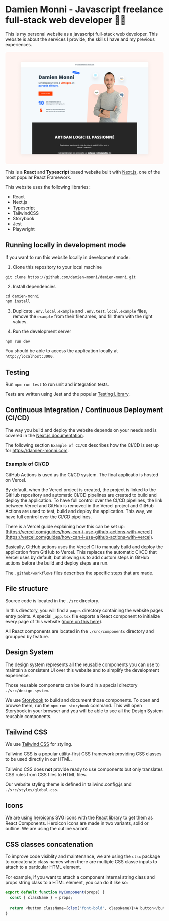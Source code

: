 # Damien Monni - Javascript freelance full-stack web developer 👨‍💻

This is my personal website as a javascript full-stack web developer.
This website is about the services I provide, the skills I have and my previous experiences.

![Damien Monni website](public/img/readme-thumbnail.png)

This is a **React** and **Typescript** based website built with [Next.js](https://nextjs.org/), one of the most popular React Framework.

This website uses the following libraries:

- React
- Next.js
- Typescript
- TailwindCSS
- Storybook
- Jest
- Playwright

## Running locally in development mode

If you want to run this website locally in development mode:

1. Clone this repository to your local machine

`git clone https://github.com/damien-monni/damien-monni.git`

2. Install dependencies

```
cd damien-monni
npm install
```

3. Duplicate `.env.local.example` and `.env.test.local.example` files, remove the `example` from their filenames, and fill them with the right values.

4. Run the development server

`npm run dev`

You should be able to access the application locally at `http://localhost:3000`.

## Testing

Run `npm run test` to run unit and integration tests.

Tests are written using Jest and the popular [Testing Library](https://testing-library.com/).

## Continuous Integration / Continuous Deployment (CI/CD)

The way you build and deploy the website depends on your needs and is covered in the [Next.js documentation](https://nextjs.org/docs/deployment).

The following section `Example of CI/CD` describes how the CI/CD is set up for https://damien-monni.com.

### Example of CI/CD

GitHub Actions is used as the CI/CD system.
The final applicatio is hosted on Vercel.

By default, when the Vercel project is created, the project is linked to the GitHub repository and automatic CI/CD pipelines are created to build and deploy the application. To have full control over the CI/CD pipelines, the link between Vercel and GitHub is removed in the Vercel project and GitHub Actions are used to test, build and deploy the application. This way, we have full control over the CI/CD pipelines.

There is a Vercel guide explaining how this can be set up: [https://vercel.com/guides/how-can-i-use-github-actions-with-vercel](https://vercel.com/guides/how-can-i-use-github-actions-with-vercel).

Basically, GitHub actions uses the Vercel CI to manualy build and deploy the application from GitHub to Vercel. This replaces the automatic CI/CD that Vercel uses by default, but allowing us to add custom steps in GitHub actions before the build and deploy steps are run.

The `.github/workflows` files describes the specific steps that are made.

## File structure

Source code is located in the `./src` directory.

In this directory, you will find a `pages` directory containing the website pages entry points. A special `_app.tsx` file exports a React component to initialize every page of this website ([more on this here](https://nextjs.org/docs/advanced-features/custom-app)).

All React components are located in the `./src/components` directory and groupped by feature.

## Design System

The design system represents all the reusable components you can use to maintain a consistent UI over this website and to simplify the development experience.

Those reusable components can be found in a special directory `./src/design-system`.

We use [Storybook](https://storybook.js.org/) to build and document those components. To open and browse them, run the `npm run storybook` command. This will open Storybook in your browser and you will be able to see all the Design System reusable components.

## Tailwind CSS

We use [Tailwind CSS](https://tailwindcss.com/) for styling.

Tailwind CSS is a popular utility-first CSS framework providing CSS classes to be used directly in our HTML.

Tailwind CSS does **not** provide ready to use components but only translates CSS rules from CSS files to HTML files.

Our website styling theme is defined in tailwind.config.js and `./src/styles/global.css`.

## Icons

We are using [heroicons](https://heroicons.com/) SVG icons with the [React library](https://github.com/tailwindlabs/heroicons#react) to get them as React Components.
Heroicon icons are made in two variants, solid or outline. We are using the outline variant.

## CSS classes concatenation

To improve code visiblity and maintenance, we are using the `clsx` package to concatenate class names when there are multiple CSS classe inputs to attach to a particular HTML element.

For example, if you want to attach a component internal string class and props string class to a HTML element, you can do it like so:

```javascript
export default function MyComponent(props) {
  const { className } = props;

  return <button className={clsx('font-bold', className)}>A button</button>;
}
```

